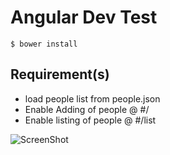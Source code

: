 # Angular Dev Test #

`$ bower install`

## Requirement(s) ##
- load people list from people.json
- Enable Adding of people @ #/
- Enable listing of people @ #/list


![ScreenShot](https://www.evernote.com/shard/s400/sh/0aa406b4-fed6-4cf2-a2f7-d0a0fa25413c/18d92a1a50167f78c452f390a5c760fe/res/07fc73ec-7702-497d-9e79-6e7d29236f39/skitch.png?resizeSmall&width=832)

